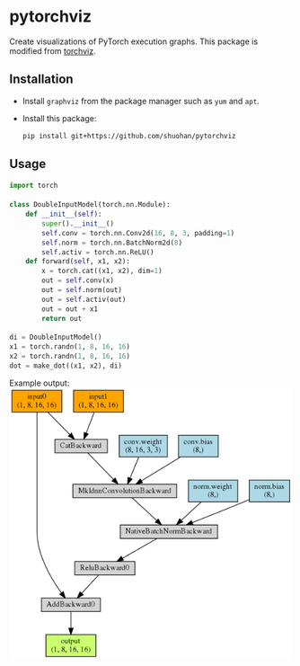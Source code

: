 # pytorchviz

Create visualizations of PyTorch execution graphs. This package is modified from [torchviz](https://github.com/szagoruyko/pytorchviz).

## Installation

* Install `graphviz` from the package manager such as `yum` and `apt`.

* Install this package:
    ```bash
    pip install git+https://github.com/shuohan/pytorchviz
    ```

## Usage

```python
import torch

class DoubleInputModel(torch.nn.Module):
    def __init__(self):
        super().__init__()
        self.conv = torch.nn.Conv2d(16, 8, 3, padding=1)
        self.norm = torch.nn.BatchNorm2d(8)
        self.activ = torch.nn.ReLU()
    def forward(self, x1, x2):
        x = torch.cat((x1, x2), dim=1)
        out = self.conv(x)
        out = self.norm(out)
        out = self.activ(out)
        out = out + x1
        return out

di = DoubleInputModel()
x1 = torch.randn(1, 8, 16, 16)
x2 = torch.randn(1, 8, 16, 16)
dot = make_dot((x1, x2), di)
```

Example output:
<img alt="mlp" src="./tests/double_input.png">
